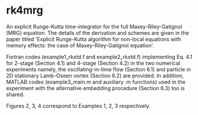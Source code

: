 # rk4mrg
An explicit Runge-Kutta time-integrator for the full Maxey-Riley-Gatignol (MRG) equation. The details of the derivation and schemes are given in the paper titled 'Explicit Runge-Kutta algorithm for non-local equations with memory effects: the case of Maxey-Riley-Gatignol equation'.

Fortran codes (example1_rkxtd.f and example2_rkxtd.f) implementing Eq. 4.1 for 2-stage (Section 4.1) and 4-stage (Section 4.2) in the two numerical experiments namely, the oscillating-in-time flow (Section 6.1) and particle in 2D stationary Lamb-Oseen vortex (Section 6.2) are provided. In addition, MATLAB codes (example3_main.m and auxiliary .m functions) used in the experiment with the alternative embedding procedure (Section 6.3) too is shared.

Figures 2, 3, 4 correspond to Examples 1, 2, 3 respectively.
